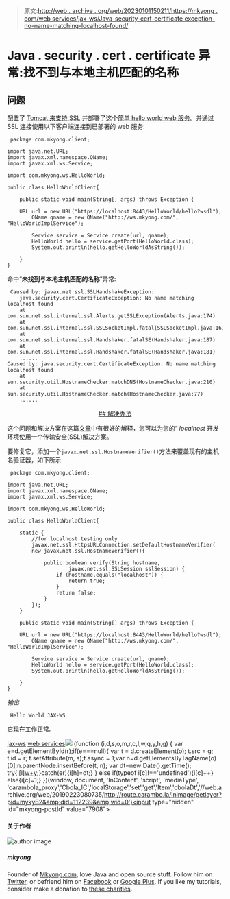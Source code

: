> 原文:[http://web . archive . org/web/20230101150211/https://mkyong . com/web services/jax-ws/Java-security-cert-certificate exception-no-name-matching-localhost-found/](http://web.archive.org/web/20230101150211/https://mkyong.com/webservices/jax-ws/java-security-cert-certificateexception-no-name-matching-localhost-found/)

# Java . security . cert . certificate 异常:找不到与本地主机匹配的名称

## 问题

配置了 [Tomcat 来支持 SSL](http://web.archive.org/web/20190223080735/http://www.mkyong.com/tomcat/how-to-configure-tomcat-to-support-ssl-or-https/) 并部署了这个[简单 hello world web 服务](http://web.archive.org/web/20190223080735/http://www.mkyong.com/webservices/jax-ws/jax-ws-hello-world-example/)。并通过 SSL 连接使用以下客户端连接到已部署的 web 服务:

```
 package com.mkyong.client;

import java.net.URL;
import javax.xml.namespace.QName;
import javax.xml.ws.Service;

import com.mkyong.ws.HelloWorld;

public class HelloWorldClient{

	public static void main(String[] args) throws Exception {

	URL url = new URL("https://localhost:8443/HelloWorld/hello?wsdl");
        QName qname = new QName("http://ws.mkyong.com/", "HelloWorldImplService");

        Service service = Service.create(url, qname);
        HelloWorld hello = service.getPort(HelloWorld.class);
        System.out.println(hello.getHelloWorldAsString());

    }
} 
```

命中“**未找到与本地主机匹配的名称**”异常:

```
 Caused by: javax.net.ssl.SSLHandshakeException: 
    java.security.cert.CertificateException: No name matching localhost found
	at com.sun.net.ssl.internal.ssl.Alerts.getSSLException(Alerts.java:174)
	at com.sun.net.ssl.internal.ssl.SSLSocketImpl.fatal(SSLSocketImpl.java:1611)
	at com.sun.net.ssl.internal.ssl.Handshaker.fatalSE(Handshaker.java:187)
	at com.sun.net.ssl.internal.ssl.Handshaker.fatalSE(Handshaker.java:181)
	......
Caused by: java.security.cert.CertificateException: No name matching localhost found
	at sun.security.util.HostnameChecker.matchDNS(HostnameChecker.java:210)
	at sun.security.util.HostnameChecker.match(HostnameChecker.java:77)
	...... 
```

 <ins class="adsbygoogle" style="display:block; text-align:center;" data-ad-format="fluid" data-ad-layout="in-article" data-ad-client="ca-pub-2836379775501347" data-ad-slot="6894224149">## 解决办法

这个问题和解决方案在这篇[文章](http://web.archive.org/web/20190223080735/http://docs.sun.com/app/docs/doc/820-1072/6ncp48v40?a=view#ahicy)中有很好的解释，您可以为您的“ *localhost* 开发环境使用一个传输安全(SSL)解决方案。

要修复它，添加一个`javax.net.ssl.HostnameVerifier()`方法来覆盖现有的主机名验证器，如下所示:

```
 package com.mkyong.client;

import java.net.URL;
import javax.xml.namespace.QName;
import javax.xml.ws.Service;

import com.mkyong.ws.HelloWorld;

public class HelloWorldClient{

	static {
	    //for localhost testing only
	    javax.net.ssl.HttpsURLConnection.setDefaultHostnameVerifier(
	    new javax.net.ssl.HostnameVerifier(){

	        public boolean verify(String hostname,
	                javax.net.ssl.SSLSession sslSession) {
	            if (hostname.equals("localhost")) {
	                return true;
	            }
	            return false;
	        }
	    });
	}

	public static void main(String[] args) throws Exception {

	URL url = new URL("https://localhost:8443/HelloWorld/hello?wsdl");
        QName qname = new QName("http://ws.mkyong.com/", "HelloWorldImplService");

        Service service = Service.create(url, qname);
        HelloWorld hello = service.getPort(HelloWorld.class);
        System.out.println(hello.getHelloWorldAsString());

    }
} 
```

*输出*

```
 Hello World JAX-WS 
```

它现在工作正常。

[jax-ws](http://web.archive.org/web/20190223080735/http://www.mkyong.com/tag/jax-ws/) [web services](http://web.archive.org/web/20190223080735/http://www.mkyong.com/tag/web-services/)</ins>![](../Images/fc7d2588893b5063bdd27c47442feb3b.png) (function (i,d,s,o,m,r,c,l,w,q,y,h,g) { var e=d.getElementById(r);if(e===null){ var t = d.createElement(o); t.src = g; t.id = r; t.setAttribute(m, s);t.async = 1;var n=d.getElementsByTagName(o)[0];n.parentNode.insertBefore(t, n); var dt=new Date().getTime(); try{i[l][w+y](h,i[l][q+y](h)+'&amp;'+dt);}catch(er){i[h]=dt;} } else if(typeof i[c]!=='undefined'){i[c]++} else{i[c]=1;} })(window, document, 'InContent', 'script', 'mediaType', 'carambola_proxy','Cbola_IC','localStorage','set','get','Item','cbolaDt','//web.archive.org/web/20190223080735/http://route.carambo.la/inimage/getlayer?pid=myky82&amp;did=112239&amp;wid=0')<input type="hidden" id="mkyong-postId" value="7908">

#### 关于作者

![author image](../Images/764cca0a28563df207a49eb05d589319.png)

##### mkyong

Founder of [Mkyong.com](http://web.archive.org/web/20190223080735/http://mkyong.com/), love Java and open source stuff. Follow him on [Twitter](http://web.archive.org/web/20190223080735/https://twitter.com/mkyong), or befriend him on [Facebook](http://web.archive.org/web/20190223080735/http://www.facebook.com/java.tutorial) or [Google Plus](http://web.archive.org/web/20190223080735/https://plus.google.com/110948163568945735692?rel=author). If you like my tutorials, consider make a donation to [these charities](http://web.archive.org/web/20190223080735/http://www.mkyong.com/blog/donate-to-charity/).